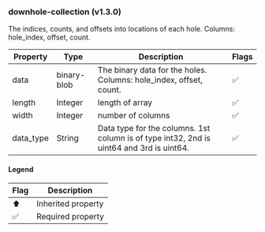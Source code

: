 ### downhole-collection (v1.3.0)
The indices, counts, and offsets into locations of each hole. Columns: hole_index, offset, count.

| Property | Type | Description | Flags |
|---|---|---|---|
| data | binary-blob | The binary data for the holes. Columns: hole_index, offset, count. | ✅ |
| length | Integer | length of array | ✅ |
| width | Integer | number of columns | ✅ |
| data_type | String | Data type for the columns. 1st column is of type int32, 2nd is uint64 and 3rd is uint64. | ✅ |


#### Legend

| Flag | Description |
| --- | --- |
| ⬆️ | Inherited property |
| ✅ | Required property |

